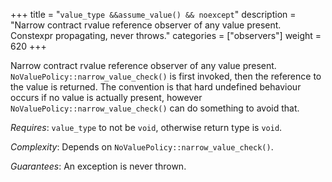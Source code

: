 +++
title = "`value_type &&assume_value() && noexcept`"
description = "Narrow contract rvalue reference observer of any value present. Constexpr propagating, never throws."
categories = ["observers"]
weight = 620
+++

Narrow contract rvalue reference observer of any value present. `NoValuePolicy::narrow_value_check()` is first invoked, then the reference to the value is returned. The convention is that hard undefined behaviour occurs if no value is actually present, however `NoValuePolicy::narrow_value_check()` can do something to avoid that.

*Requires*: `value_type` to not be `void`, otherwise return type is `void`.

*Complexity*: Depends on `NoValuePolicy::narrow_value_check()`.

*Guarantees*: An exception is never thrown.
